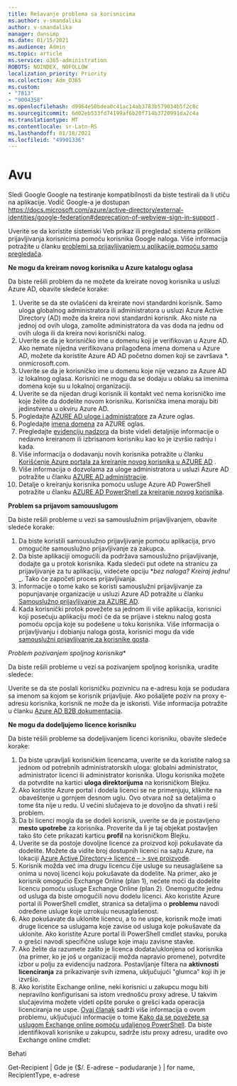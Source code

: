 ```yaml
---
title: Rešavanje problema sa korisnicima
ms.author: v-smandalika
author: v-smandalika
manager: dansimp
ms.date: 01/15/2021
ms.audience: Admin
ms.topic: article
ms.service: o365-administration
ROBOTS: NOINDEX, NOFOLLOW
localization_priority: Priority
ms.collection: Adm_O365
ms.custom:
- "7813"
- "9004358"
ms.openlocfilehash: d9964e50bdea0c41ac14ab3783b579034b5f2c8c
ms.sourcegitcommit: 6d02eb533fd74199af6b20f714b3720991da2c4a
ms.translationtype: MT
ms.contentlocale: sr-Latn-RS
ms.lasthandoff: 01/18/2021
ms.locfileid: "49901336"
---
```

# <a name="announcements"></a>Avu

Sledi Google Google na testiranje kompatibilnosti da biste testirali da li utiču na aplikacije. Vodič Google-a je dostupan https://docs.microsoft.com/azure/active-directory/external-identities/google-federation#deprecation-of-webview-sign-in-support .

Uverite se da koristite sistemski Veb prikaz ili pregledač sistema prilikom prijavljivanja korisnicima pomoću korisnika Google naloga. Više informacija potražite u članku [problemi sa prijavljivanjem u aplikacije pomoću samo pregledača](https://docs.microsoft.com/office365/troubleshoot/miscellaneous/chrome-behavior-affects-applications).


**Ne mogu da kreiram novog korisnika u Azure katalogu oglasa**

Da biste rešili problem da ne možete da kreirate novog korisnika u usluzi Azure AD, obavite sledeće korake:

1. Uverite se da ste ovlašćeni da kreirate novi standardni korisnik. Samo uloga globalnog administratora ili administratora u usluzi Azure Active Directory (AD) može da kreira novi standardni korisnik. Ako niste na jednoj od ovih uloga, zamolite administratora da vas doda na jednu od ovih uloga ili da kreira novi korisnički nalog.
2. Uverite se da je korisničko ime u domenu koji je verifikovan u Azure AD. Ako nemate nijedna verifikovana prilagođena imena domena u Azure AD, možete da koristite Azure AD AD početno domen koji se završava *. onmicrosoft.com.
3. Uverite se da je korisničko ime u domenu koje nije vezano za Azure AD iz lokalnog oglasa. Korisnici ne mogu da se dodaju u oblaku sa imenima domena koje su u lokalnoj organizaciji.
4. Uverite se da nijedan drugi korisnik ili kontakt već nema korisničko ime koje želite da dodelite novom korisniku. Korisnička imena moraju biti jedinstvena u okviru Azure AD.
5. Pogledajte [AZURE AD uloge i administratore](https://ms.portal.azure.com/#blade/Microsoft_AAD_IAM/ActiveDirectoryMenuBlade/RolesAndAdministrators) za Azure oglas.
6. Pogledajte [imena domena](https://ms.portal.azure.com/#blade/Microsoft_AAD_IAM/ActiveDirectoryMenuBlade/Domains) za AZURE oglas.
7. Pregledajte [evidenciju nadzora](https://ms.portal.azure.com/#blade/Microsoft_AAD_IAM/ActiveDirectoryMenuBlade/Audit) da biste videli detaljnije informacije o nedavno kreiranom ili izbrisanom korisniku kao ko je izvršio radnju i kada.
8. Više informacija o dodavanju novih korisnika potražite u članku [Korišćenje Azure portala za kreiranje novog korisnika u AZURE AD](https://docs.microsoft.com/azure/active-directory/fundamentals/add-users-azure-active-directory) .
9. Više informacija o dozvolama za uloge administratora u usluzi Azure AD potražite u članku [AZURE AD administracije](https://docs.microsoft.com/azure/active-directory/roles/permissions-reference).
10. Detalje o kreiranju korisnika pomoću usluge Azure AD PowerShell potražite u članku [AZURE AD PowerShell za kreiranje novog korisnika](https://docs.microsoft.com/powershell/module/azuread/new-azureaduser).

**Problem sa prijavom samouuslugom**

Da biste rešili probleme u vezi sa samouslužnim prijavljivanjem, obavite sledeće korake:

1. Da biste koristili samouslužno prijavljivanje pomoću aplikacija, prvo omogućite samouslužno prijavljivanje za zakupca. 
2. Da biste aplikaciji omogućili da podržava samouslužno prijavljivanje, dodajte ga u protok korisnika. Kada sledeći put odete na stranicu za prijavljivanje za tu aplikaciju, videćete opciju **_bez naloga? Kreiraj jednu!_* _. Tako će započeti proces prijavljivanja.
3. Informacije o tome kako se koristi samouslužni prijavljivanje za popunjavanje organizacije u usluzi Azure AD potražite u članku [Samouslužno prijavljivanje za AZURE AD](https://docs.microsoft.com/azure/active-directory/enterprise-users/directory-self-service-signup).
4. Kada korisnički protok povežete sa jednom ili više aplikacija, korisnici koji posećuju aplikaciju moći će da se prijave i steknu nalog gosta pomoću opcija koje su podešene u toku korisnika. Više informacija o prijavljivanju i dobianju naloga gosta, korisnici mogu da vide [samouslužni prijavljivanje za korisnike gosta](https://docs.microsoft.com/azure/active-directory/external-identities/self-service-sign-up-user-flow).

*Problem pozivanjem spoljnog korisnika**

Da biste rešili probleme u vezi sa pozivanjem spoljnog korisnika, uradite sledeće:

Uverite se da ste poslali korisničku pozivnicu na e-adresu koja se podudara sa imenom sa kojom se korisnik prijavljuje. Ako pošaljete poziv na proxy e-adresu korisnika, korisnik ne može da je iskoristi. Više informacija potražite u članku [Azure AD B2B dokumentacija](https://docs.microsoft.com/azure/active-directory/external-identities/).

**Ne mogu da dodeljujemo licence korisniku**

Da biste rešili probleme sa dodeljivanjem licenci korisniku, obavite sledeće korake:

1. Da biste upravljali korisničkim licencama, uverite se da koristite nalog sa jednom od potrebnih administratorskih uloga: globalni administrator, administrator licenci ili administrator korisnika. Ulogu korisnika možete da potvrdite na kartici **uloga direktorijuma** na korisničkom Blejku.
2. Ako koristite Azure portal i dodela licenci se ne primenjuju, kliknite na obaveštenje u gornjem desnom uglu. Ovo otvara nož sa detaljima o tome šta nije u redu. U većini slučajeva to je dovoljno da shvati i reši problem.
3. Da bi licenci mogla da se dodeli korisnik, uverite se da je postavljeno **mesto upotrebe** za korisnika. Proverite da li je taj objekat postavljen tako što ćete prikazati karticu **profil** na korisničkom Blejku.
4. Uverite se da postoje dovoljne licence za proizvod koji pokušavate da dodelite. Možete da vidite broj dostupnih licenci na sajtu Azure, na lokaciji [Azure Active Directory-> licence – > sve proizvode](https://ms.portal.azure.com/#blade/Microsoft_AAD_IAM/LicensesMenuBlade/Products).
5. Korisnik možda već ima drugu licencu čije usluge su neusaglašene sa onima u novoj licenci koju pokušavate da dodelite. Na primer, ako je korisnik omogućio Exchange Online (plan 1), nećete moći da dodelite licencu pomoću usluge Exchange Online (plan 2). Onemogućite jednu od usluga da biste omogućili novu dodelu licenci. Ako koristite Azure portal ili PowerShell cmdlet, stranica sa detaljima o **problemu** navodi određene usluge koje uzrokuju neusaglašenost.
6. Ako pokušavate da uklonite licencu, a to ne uspe, korisnik može imati druge licence sa uslugama koje zavise od usluga koje pokušavate da uklonite. Ako koristite Azure portal ili PowerShell cmdlet stavku, poruka o grešci navodi specifične usluge koje imaju zavisne stavke.
7. Ako želite da razumete zašto je licenca dodata/uklonjena od korisnika (na primer, ko je još u organizaciji možda napravio promene), potvrdite izbor u polju za evidenciju nadzora. Postavljanje filtera na **aktivnosti licenciranja** za prikazivanje svih izmena, uključujući "glumca" koji ih je izvršio.
8. Ako koristite Exchange online, neki korisnici u zakupcu mogu biti nepravilno konfigurisani sa istom vrednošću proxy adrese. U takvim slučajevima možete videti opšte poruke o grešci kada operacija licenciranja ne uspe. [Ovaj članak](https://docs.microsoft.com/exchange/troubleshoot/administration/proxy-address-being-used) sadrži više informacija o ovom problemu, uključujući informacije o tome [Kako da se povežete sa uslugom Exchange online pomoću udaljenog PowerShell](https://docs.microsoft.com/powershell/exchange/connect-to-exchange-online-powershell). Da biste identifikovali korisnike u zakupcu, sadrže istu proxy adresu, uradite ovo Exchange online cmdlet:

Beћati

Get-Recipient | Gde je {$/. E-adrese – podudaranje <user principal name> } | for name, RecipientType, e-adrese





